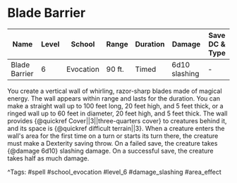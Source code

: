 # Blade Barrier

| Name | Level | School | Range | Duration | Damage | Save DC & Type |
|------|-------|--------|-------|----------|--------|----------------|
| Blade Barrier | 6 | Evocation | 90 ft. | Timed | 6d10 slashing | - |

You create a vertical wall of whirling, razor-sharp blades made of magical energy. The wall appears within range and lasts for the duration. You can make a straight wall up to 100 feet long, 20 feet high, and 5 feet thick, or a ringed wall up to 60 feet in diameter, 20 feet high, and 5 feet thick. The wall provides {@quickref Cover||3||three-quarters cover} to creatures behind it, and its space is {@quickref difficult terrain||3}. When a creature enters the wall's area for the first time on a turn or starts its turn there, the creature must make a Dexterity saving throw. On a failed save, the creature takes {@damage 6d10} slashing damage. On a successful save, the creature takes half as much damage.

^Tags: #spell #school_evocation #level_6 #damage_slashing #area_effect